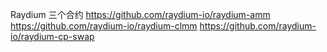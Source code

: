 
Raydium 三个合约
https://github.com/raydium-io/raydium-amm
https://github.com/raydium-io/raydium-clmm
https://github.com/raydium-io/raydium-cp-swap

